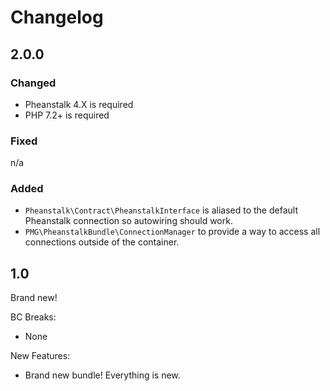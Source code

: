 # Changelog

## 2.0.0

### Changed

- Pheanstalk 4.X is required
- PHP 7.2+ is required

### Fixed
n/a

### Added

- `Pheanstalk\Contract\PheanstalkInterface` is aliased to the default Pheanstalk
  connection so autowiring should work.
- `PMG\PheanstalkBundle\ConnectionManager` to provide a way to access all
  connections outside of the container.

## 1.0

Brand new!

BC Breaks:

- None

New Features:

- Brand new bundle! Everything is new.
